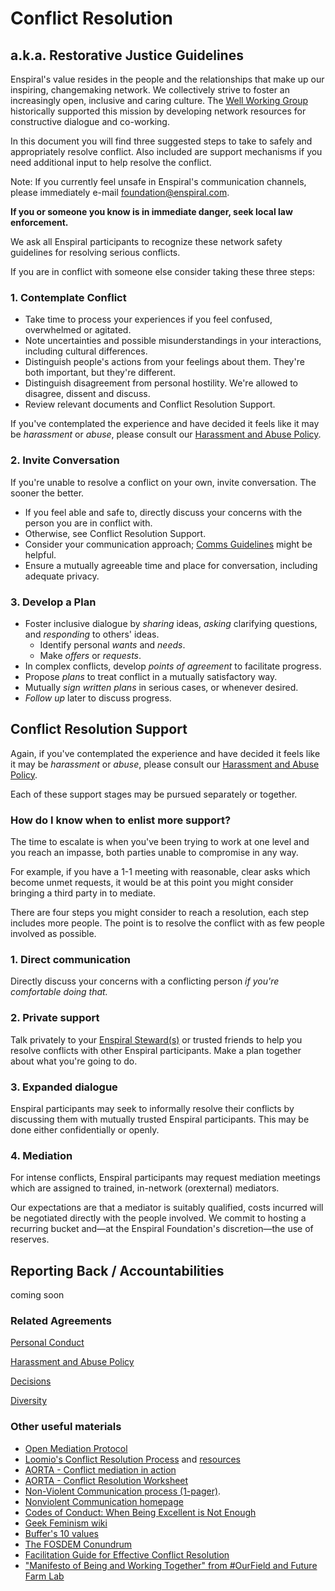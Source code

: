# Conflict Resolution

## a.k.a. Restorative Justice Guidelines

Enspiral's value resides in the people and the relationships that make up our inspiring, changemaking network. We collectively strive to foster an increasingly open, inclusive and caring culture. The [Well Working Group](../working-groups/well-working-group.md) historically supported this mission by developing network resources for constructive dialogue and co-working.

In this document you will find three suggested steps to take to safely and appropriately resolve conflict. Also included are support mechanisms if you need additional input to help resolve the conflict.

Note: If you currently feel unsafe in Enspiral's communication channels, please immediately e-mail [foundation@enspiral.com](mailto:foundation@enspiral.com).

**If you or someone you know is in immediate danger, seek local law enforcement.**

We ask all Enspiral participants to recognize these network safety guidelines for resolving serious conflicts.

If you are in conflict with someone else consider taking these three steps:

### 1.  Contemplate Conflict

* Take time to process your experiences if you feel confused, overwhelmed or agitated.
* Note uncertainties and possible misunderstandings in your interactions, including cultural differences.
* Distinguish people's actions from your feelings about them.  They're both important, but they're different.
* Distinguish disagreement from personal hostility.  We're allowed to disagree, dissent and discuss.
* Review relevant documents and Conflict Resolution Support.

If you've contemplated the experience and have decided it feels like it may be _harassment_ or _abuse_, please consult our [Harassment and Abuse Policy](../agreements/harassment_and_abuse.md).

### 2.  Invite Conversation

If you're unable to resolve a conflict on your own, invite conversation. The sooner the better.

* If you feel able and safe to, directly discuss your concerns with the person you are in conflict with.
* Otherwise, see Conflict Resolution Support.
* Consider your communication approach; [Comms Guidelines](https://github.com/enspiral/handbook/tree/d3234f4c1fe3afc87e5231beeb2d3926aee696d2/guides/comms_guidelines.html) might be helpful.
* Ensure a mutually agreeable time and place for conversation, including adequate privacy.

### 3.  Develop a Plan

* Foster inclusive dialogue by _sharing_ ideas, _asking_ clarifying questions, and _responding_ to others' ideas.
  * Identify personal _wants_ and _needs_.
  * Make _offers_ or _requests_.
* In complex conflicts, develop _points of agreement_ to facilitate progress.
* Propose _plans_ to treat conflict in a mutually satisfactory way.
* Mutually _sign written plans_ in serious cases, or whenever desired.
* _Follow up_ later to discuss progress.

## Conflict Resolution Support

Again, if you've contemplated the experience and have decided it feels like it may be _harassment_ or _abuse_, please consult our [Harassment and Abuse Policy](../agreements/harassment_and_abuse.md).

Each of these support stages may be pursued separately or together.

### How do I know when to enlist more support?

The time to escalate is when you've been trying to work at one level and you reach an impasse, both parties unable to compromise in any way.

For example, if you have a 1-1 meeting with reasonable, clear asks which become unmet requests, it would be at this point you might consider bringing a third party in to mediate.

There are four steps you might consider to reach a resolution, each step includes more people. The point is to resolve the conflict with as few people involved as possible.

### 1. Direct communication

Directly discuss your concerns with a conflicting person _if you're comfortable doing that._

### 2. Private support

Talk privately to your [Enspiral Steward\(s\)](https://github.com/enspiral/handbook/tree/d3234f4c1fe3afc87e5231beeb2d3926aee696d2/agreements/stewardship_agreement.md) or trusted friends to help you resolve conflicts with other Enspiral participants. Make a plan together about what you're going to do.

### 3. Expanded dialogue

Enspiral participants may seek to informally resolve their conflicts by discussing them with mutually trusted Enspiral participants. This may be done either confidentially or openly.

### 4. Mediation

For intense conflicts, Enspiral participants may request mediation meetings which are assigned to trained, in-network \(orexternal\) mediators.

Our expectations are that a mediator is suitably qualified, costs incurred will be negotiated directly with the people involved. We commit to hosting a recurring bucket and—at the Enspiral Foundation's discretion—the use of reserves.

## Reporting Back / Accountabilities

coming soon

### Related Agreements

[Personal Conduct](../agreements/personal_conduct.md)

[Harassment and Abuse Policy](../agreements/harassment_and_abuse.md)

[Decisions](../agreements/decisions.md)

[Diversity](../agreements/diversity.md)

### Other useful materials

* [Open Mediation Protocol](https://docs.google.com/document/d/1WU0cf3wyeX4NIgXPDOzocn9UxAUM5aDaN_9VZGf5sB4/edit?usp=sharing)
* [Loomio's Conflict Resolution Process](http://loomio.coop/conflict_resolution.html) and [resources](http://loomio.coop/conflict_resolution_resources.html)
* [AORTA - Conflict mediation in action](https://github.com/valueflows/valueflows/files/371989/Conflict.Mediation.in.Action.March.2015.pdf)
* [AORTA - Conflict Resolution Worksheet](https://github.com/valueflows/valueflows/files/371994/AORTA.Conflict.Resolution.Worksheet.pdf)
* [Non-Violent Communication process \(1-pager\)](https://www.nonviolentcommunication.com/pdf_files/4part_nvc_process.pdf).
* [Nonviolent Communication homepage](http://cnvc.org/)
* [Codes of Conduct: When Being Excellent is Not Enough](https://modelviewculture.com/pieces/codes-of-conduct-when-being-excellent-is-not-enough)
* [Geek Feminism wiki](http://geekfeminism.wikia.com/wiki/Code_of_conduct_evaluations#Effective_codes_of_conduct)
* [Buffer's 10 values](https://open.buffer.com/buffer-values/)
* [The FOSDEM Conundrum](http://www.sarahmei.com/blog/2015/02/01/the-fosdem-conundrum/)
* [Facilitation Guide for Effective Conflict Resolution](http://peacefulschoolsinternational.org/wp-content/uploads/cooperative-guide-to-conflict-resolution.pdf)
* ["Manifesto of Being and Working Together" from \#OurField and Future Farm Lab](http://www.phoebetickell.com/s/Manifesto_of_Being_and_Working_Together-c3kd.pdf)

